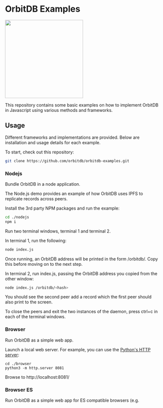 # OrbitDB Examples

<p align="left">
  <img src="https://github.com/orbitdb/orbitdb/blob/main/images/orbit_db_logo_color.png" width="256" />
</p>

This repository contains some basic examples on how to implement OrbitDB in Javascript using various methods and frameworks.

## Usage

Different frameworks and implementations are provided. Below are installation and usage details for each example.

To start, check out this repository:

```bash
git clone https://github.com/orbitdb/orbitdb-examples.git
```

### Nodejs

Bundle OrbitDB in a node application.

The Node.js demo provides an example of how OrbitDB uses IPFS to replicate records across peers.

Install the 3rd party NPM packages and run the example:

```bash
cd ./nodejs
npm i
```

Run two terminal windows, terminal 1 and terminal 2.

In terminal 1, run the following:

```bash
node index.js
```

Once running, an OrbitDB address will be printed in the form /orbitdb/<hash>. Copy this before moving on to the next step.

In terminal 2, run index.js, passing the OrbitDB address you copied from the other window:

```bash
node index.js /orbitdb/<hash>
```

You should see the second peer add a record which the first peer should also print to the screen.

To close the peers and exit the two instances of the daemon, press ctrl+c in each of the terminal windows.

### Browser

Run OrbitDB as a simple web app.

Launch a local web server. For example, you can use the [Python's HTTP server](https://docs.python.org/3/library/http.server.html):

```
cd ./browser
python3 -m http.server 8081
```

Browse to http://localhost:8081/

### Browser ES

Run OrbitDB as a simple web app for ES compatible browsers (e.g. <script type="module"/>).

Launch a local web server. For example, you can use the [Python's HTTP server](https://docs.python.org/3/library/http.server.html):

```
cd ./browser-es
python3 -m http.server 8081
```

Browse to http://localhost:8081/

### Webpack

Integrate OrbitDB with a webpacked app.

Install the 3rd party NPM packages:

```
cd ./webpack
npm i
npm run build
```

Launch a local web server. For example, you can use the [Python's HTTP server](https://docs.python.org/3/library/http.server.html):

```
python3 -m http.server 8081
```

Browse to http://localhost:8081/

### React

Integrate OrbitDB in a ReactJS app.

Install the 3rd party NPM packages and run:

```
cd ./react
npm i
npm run start
```

Browse to the specified localhost URL in your web browser.

### Vue + Vite

Integrate OrbitDB in a VueJS app.

Install the 3rd party NPM packages and run:

```
cd ./vue-vite
npm i
npm run dev
```

Browse to the specified localhost URL in your web browser.

## License

[MIT](LICENSE) © 2023 OrbitDB Community